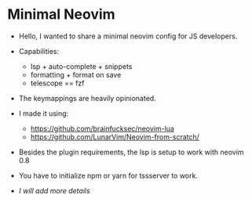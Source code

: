 # Minimal Neovim

- Hello, I wanted to share a minimal neovim config for JS developers.

- Capabilities:
  - lsp + auto-complete + snippets
  - formatting + format on save
  - telescope == fzf

- The keymappings are heavily opinionated.
- I made it using:
  - <https://github.com/brainfucksec/neovim-lua>
  - <https://github.com/LunarVim/Neovim-from-scratch/>

- Besides the plugin requirements, the lsp is setup to work with neovim 0.8
- You have to initialize npm or yarn for tssserver to work.

- _I will add more details_
